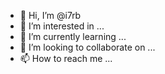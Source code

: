 - 👋 Hi, I’m @i7rb
- 👀 I’m interested in ...
- 🌱 I’m currently learning ...
- 💞️ I’m looking to collaborate on ...
- 📫 How to reach me ...

<!---
i7rb/i7rb is a ✨ special ✨ repository because its `README.md` (this file) appears on your GitHub profile.
You can click the Preview link to take a look at your changes.
--->
